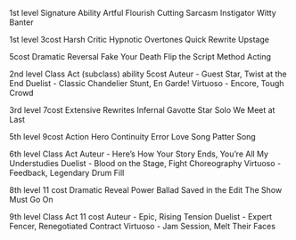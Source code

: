 1st level Signature Ability
Artful Flourish
Cutting Sarcasm
Instigator
Witty Banter

1st level
3cost
Harsh Critic
Hypnotic Overtones
Quick Rewrite
Upstage

5cost
Dramatic Reversal
Fake Your Death
Flip the Script
Method Acting

2nd level Class Act (subclass) ability
5cost
Auteur - Guest Star, Twist at the End
Duelist - Classic Chandelier Stunt, En Garde!
Virtuoso - Encore, Tough Crowd

3rd level
7cost
Extensive Rewrites
Infernal Gavotte
Star Solo
We Meet at Last

5th level
9cost
Action Hero
Continuity Error
Love Song
Patter Song

6th level Class Act
Auteur - Here’s How Your Story Ends, You’re All My Understudies
Duelist - Blood on the Stage, Fight Choreography
Virtuoso - Feedback, Legendary Drum Fill

8th level 
11 cost
Dramatic Reveal
Power Ballad
Saved in the Edit
The Show Must Go On

9th level Class Act
11 cost
Auteur - Epic, Rising Tension
Duelist - Expert Fencer, Renegotiated Contract
Virtuoso - Jam Session, Melt Their Faces